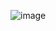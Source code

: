 ![image](https://user-images.githubusercontent.com/102420417/175815775-b859fc45-6449-4e0d-b6d7-a409f7a0053e.png)
